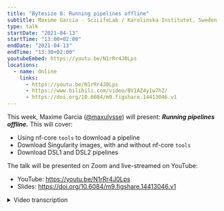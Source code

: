 ```yaml
---
title: "Bytesize 8: Running pipelines offline"
subtitle: Maxime Garcia - SciLifeLab / Karolinska Institutet, Sweden
type: talk
startDate: "2021-04-13"
startTime: "13:00+02:00"
endDate: "2021-04-13"
endTime: "13:30+02:00"
youtubeEmbed: https://youtu.be/N1rRr4J0Lps
locations:
  - name: Online
    links:
      - https://youtu.be/N1rRr4J0Lps
      - https://www.bilibili.com/video/BV1AZ4y1w7hZ/
      - https://doi.org/10.6084/m9.figshare.14413046.v1
---
```


This week, Maxime Garcia ([@maxulysse](http://github.com/maxulysse/)) will present: _**Running pipelines offline.**_
This will cover:

- Using nf-core `tools` to download a pipeline
- Download Singularity images, with and without nf-core `tools`
- Download DSL1 and DSL2 pipelines

The talk will be presented on Zoom and live-streamed on YouTube:

- YouTube: <https://youtu.be/N1rRr4J0Lps>
- Slides: <https://doi.org/10.6084/m9.figshare.14413046.v1>

<details markdown="1"><summary>Video transcription</summary>

:::note
This transcript has been modified to make it reader-friendly
:::

[0:32](https://youtu.be/N1rRr4J0Lps?list=PL3xpfTVZLcNiSvvPWORbO32S1WDJqKp1e&t=32) Thank you, I will share my screen.

[0:40](https://youtu.be/N1rRr4J0Lps?list=PL3xpfTVZLcNiSvvPWORbO32S1WDJqKp1e&t=40) So hi, Maxime here. Today I’m going to talk to you about how to run a pipeline offline. I’m going to try to run two different pipelines.

[0:56](https://youtu.be/N1rRr4J0Lps?list=PL3xpfTVZLcNiSvvPWORbO32S1WDJqKp1e&t=56) So the plan is rather simple. First, we need to download the DSL1 pipeline, so we do that on `sarek`, the main container and an extra container because it’s `sarek`.

Then I’m going to download the DSL2 pipeline using `nf-core/tools` to get the container for all the modules, just in one command.

Then we need reference data, so I’m going to download AWS iGenomes.

Then I will download Nextflow as well.

Then I’m going to transfer all that to an offline machine and then run the pipeline.

I’ve done the downloading already, so I’m not doing it here. This is not a live demonstration.

[1:45](https://youtu.be/N1rRr4J0Lps?list=PL3xpfTVZLcNiSvvPWORbO32S1WDJqKp1e&t=105) So my set-up is loosely based on the system I am using.

In Sweden, we have this server, which is completely offline and we can send files to the server via a shared folder that we can connect to with `sftp`.

That’s what I will be doing now.

[2:11](https://youtu.be/N1rRr4J0Lps?list=PL3xpfTVZLcNiSvvPWORbO32S1WDJqKp1e&t=132) So first on the machine that can actually communicate with this offline machine (I am connecting to this machine) with the `ssh` command.

Then I’m going to install the latest version of nf-core/tools.

I’m using the `dev` branch, so that I have access to everything.

You can see I have installed version 1.14.dev0.

[2:43](https://youtu.be/N1rRr4J0Lps?list=PL3xpfTVZLcNiSvvPWORbO32S1WDJqKp1e&t=163) So now I’m downloading the DSL1 pipeline, so `sarek`.

I’m specifying a version, 2.7, so that’s the latest version, and I add the `-s` flag, which means that I also want nf-core/tools to download the `sarek` container.

[3:13](https://youtu.be/N1rRr4J0Lps?list=PL3xpfTVZLcNiSvvPWORbO32S1WDJqKp1e&t=193) So here we can see that `nf-core/tools` has found three containers, but it’s downloading just one.

Because the extra containers are specified in the `config` file, they are not recognised by `nf-core/tools` but this will be solved in DSL2.

[3:32](https://youtu.be/N1rRr4J0Lps?list=PL3xpfTVZLcNiSvvPWORbO32S1WDJqKp1e&t=212) So here I am using the simple Singularity command, so `singularity pull` to download the extra Singularity container.

So that’s fairly simple.

With this command, I can also download the offline Singularity container for the pipeline.

I could show that, but it’s the same command. It’s easy to split it and download the main one with `nf-core/tools` and download the extra one with `singularity pull`.

[4:14](https://youtu.be/N1rRr4J0Lps?list=PL3xpfTVZLcNiSvvPWORbO32S1WDJqKp1e&t=254) Downloading a DSL2 pipeline is simple too.

This slide shows how to download the `nf-core/rnaseq` pipeline.

We need to specify the release, which is 3.0.

I specify this with the `-s` flag that I want to download the Singularity image.

I have access to a very big machine.

I use `-p10`, which means that I will download 10 Singularity images at once (in parallel).

10 is a good number for an example although this machine would allow me to do more.

If you do that, you will see a progress bar, but this process takes a bit of time, so I’m not going to show that here.

[5:19](https://youtu.be/N1rRr4J0Lps?list=PL3xpfTVZLcNiSvvPWORbO32S1WDJqKp1e&t=319) I also use `--compress none` because I don’t want the final folder to be compressed because with that many containers (29 here), it will take a long time to compress them all.

Besides, I won’t really save much space.

I think it’s good to compress if you just have the script, but if you have you have dozens of containers, I don’t think it’s worth the effort.

[6:12](https://youtu.be/N1rRr4J0Lps?list=PL3xpfTVZLcNiSvvPWORbO32S1WDJqKp1e&t=372) Then let’s try and download the rest.

So first I want to download Nextflow.

If you look at the Nextflow release, you have the Nextflow download URL with the name of the release, and then `-all`.

If you don’t know this one directly, you don’t need internet access for Nextflow, which is very useful in our case.

In my case, I have access to Nextflow through the cluster I work with, but in this current fictional case I don’t, so I’m going to download Nextflow myself.

In real life I also have access to the AWS iGenomes set up, but again, let’s assume it’s not set up.

So I need to download it first so that I have it on my machine as well.

So I’m using the simple `aws s3` command to download everything from the s3 folder.

[7:31](https://youtu.be/N1rRr4J0Lps?list=PL3xpfTVZLcNiSvvPWORbO32S1WDJqKp1e&t=451) Here I’m downloading the GRCh folder for sarek and nf-core/rnaseq.

We have two different versions because for `sarek`, I’m using the GATK bundle.

[7:50](https://youtu.be/N1rRr4J0Lps?list=PL3xpfTVZLcNiSvvPWORbO32S1WDJqKp1e&t=470) And then I connect to my offline server using `sftp`, and then the simple `sftp` command.

So I can use `-l -ls` to look at all the files I have in local, and then I use `put` to move the file from the local server to the distant server.

I move the whole folder using `put -r`.

That transfers all the files.

Then you need to connect to your offline server.

Now this is not strictly offline, but what I mean is that it’s a server with an open port and through which you can’t connect to anything else.

On this offline server, I move my file around. For example I put the Nextflow -all in bin, I make a symbolic link for that and I also put my pipeline in my own directory, so I know where they are.

But that’s more or less easy to do.

[9:26](https://youtu.be/N1rRr4J0Lps?list=PL3xpfTVZLcNiSvvPWORbO32S1WDJqKp1e&t=566) Then it’s fairly simple to run the pipeline.

So here I’m going to show what you can do if you don’t really use a profile.

So I’m specifying the Singularity cache directory with `$NXF_SINGULARITY_CACHEDIR`.

So you can do that, but I think it’s better if you specify the cache in the config file.

[10:27](https://youtu.be/N1rRr4J0Lps?list=PL3xpfTVZLcNiSvvPWORbO32S1WDJqKp1e&t=627) So the first example will be how to run the pipeline without specifying much in the profile, and the second example is running the rnaseq pipeline.

I suppose that everything has been specified in the offline profile.

[10:46](https://youtu.be/N1rRr4J0Lps?list=PL3xpfTVZLcNiSvvPWORbO32S1WDJqKp1e&t=646) That’s all actually.

So here are some tips.

If you have a different set up, for example if you have access to a head node that is online and the others are offline, you can set up `$NXF_SINGULARITY_CACHEDIR` to specify a central cache for container downloads.

The latest version of nf-core/tools is quite smart, and won’t download the same container more than once.

Then use parallel for faster downloads, and `--compress none` because it’s much simpler not to compress big folders.

[12:05](https://youtu.be/N1rRr4J0Lps?list=PL3xpfTVZLcNiSvvPWORbO32S1WDJqKp1e&t=725) Apart from that, my main tips are read the docs, try things out, and don’t hesitate to ask questions.

> **Conversation after comment from Phil**

[13:44](https://youtu.be/N1rRr4J0Lps?list=PL3xpfTVZLcNiSvvPWORbO32S1WDJqKp1e&t=824) Just at the end of your slides Maxime, you mentioned that you needed to set the config base parameter, is that right?

Yes.

OK, that used to be the case, but that’s not true anymore.

Ah yes, I used that because it was in the `README`.

We need to update that then, sorry.

So if you use `nf-core/download`, it will create the directory with three sub-directories i.e. the workflow, the singularity images if you use `-s`, and the config.

The pipeline files are actually edited so that they know where everything is.

So you don’t need to do anything.

You just do `nextflow run` in the workflow directory and it will know where the config profiles are automatically.

OK, that’s good. No I noticed that there was this kind of architecture, but read the `README` and I’ve been doing that so that’s why I thought that that was how it still worked.

I’m glad to know that it’s now possible.

Sorry, we just need to update the docs in that case.

Ah no problem, now we know.

Thanks.

</details>
